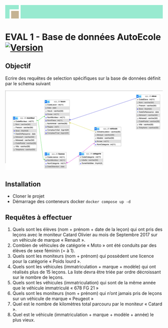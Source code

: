 ![separe](https://github.com/studoo-app/.github/blob/main/profile/studoo-banner-logo.png)
# EVAL 1 - Base de données AutoEcole [![Version](https://img.shields.io/badge/Version-1.0.0-blue)]()

## Objectif

Ecrire des requêtes de selection spécifiques sur la base de données définit par le schema suivant

![Schema BDD](docs/img.png)

## Installation

- Cloner le projet
- Démarrage des conteneurs docker `docker compose up -d`

## Requêtes à effectuer

1.  Quels sont les élèves (nom + prénom + date de la leçon) qui ont pris des leçons avec le moniteur Catard Olivier au mois de Septembre 2017 sur un véhicule de marque « Renault ».
2.  Combien de véhicules de catégorie « Moto » ont été conduits par des élèves de sexe féminin (= à 1).
3.	Quels sont les moniteurs (nom + prénom) qui possèdent une licence pour la catégorie « Poids lourd ».
4.	Quels sont les véhicules (immatriculation + marque + modèle) qui ont réalisés plus de 15 leçons. La liste devra être triée par ordre décroissant sur le nombre de leçons.
5.	Quels sont les véhicules (immatriculation) qui sont de la même année que le véhicule immatriculé « 678 FG 21 »
6.	Quels sont les moniteurs (nom + prénom) qui n’ont jamais pris de leçons sur un véhicule de marque « Peugeot »
7.	Quel est le nombre de kilomètres total parcouru par le moniteur « Catard ».
8.  Quel est le véhicule (immatriculation + marque + modèle + année) le plus vieux.
